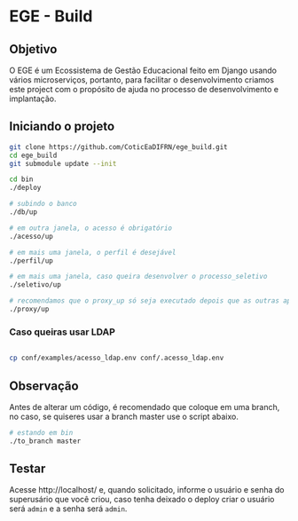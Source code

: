 # EGE - Build



## Objetivo

O EGE é um Ecossistema de Gestão Educacional feito em Django usando vários microserviços, portanto, para facilitar o desenvolvimento criamos este 
project com o propósito de ajuda no processo de desenvolvimento e implantação.


## Iniciando o projeto
```bash
git clone https://github.com/CoticEaDIFRN/ege_build.git
cd ege_build
git submodule update --init

cd bin
./deploy

# subindo o banco
./db/up

# em outra janela, o acesso é obrigatório
./acesso/up

# em mais uma janela, o perfil é desejável
./perfil/up

# em mais uma janela, caso queira desenvolver o processo_seletivo
./seletivo/up

# recomendamos que o proxy_up só seja executado depois que as outras aplicações terminarem o UP
./proxy/up
``` 


### Caso queiras usar LDAP

```bash

cp conf/examples/acesso_ldap.env conf/.acesso_ldap.env

```


## Observação

Antes de alterar um código, é recomendado que coloque em uma branch, no caso, se quiseres usar a branch master use o script abaixo.
```bash
# estando em bin
./to_branch master

```


## Testar

Acesse http://localhost/  e, quando solicitado, informe o usuário e senha do superusário que você criou, caso tenha deixado o deploy criar o usuário será ```admin``` e a senha será ```admin```.
